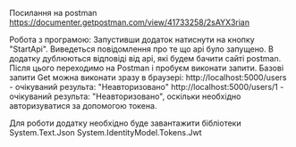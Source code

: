 Посилання на postman 
https://documenter.getpostman.com/view/41733258/2sAYX3rian

Робота з програмою:
Запустивши додаток натиснути на кнопку "StartApi".
Виведеться повідомлення про те що api було запущено.
В додатку дублюються відповіді від api, які будем бачити сайті postman.
Після цього переходимо на Postman і пробуєм виконати запити.
Базові запити Get можна виконати зразу в браузері:
http://localhost:5000/users - очікуваний результа: "Неавторизовано"
http://localhost:5000/users/1  - очікуваний результа: "Неавторизовано", оскільки необхідно авторизуватися за допомогою токена.


Для роботи додатку необхідно буде завантажити бібліотеки
System.Text.Json
System.IdentityModel.Tokens.Jwt
